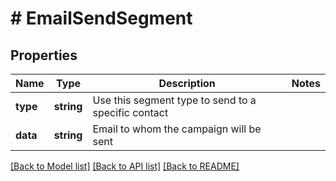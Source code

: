 # # EmailSendSegment

## Properties

Name | Type | Description | Notes
------------ | ------------- | ------------- | -------------
**type** | **string** | Use this segment type to send to a specific contact | 
**data** | **string** | Email to whom the campaign will be sent | 

[[Back to Model list]](../../README.md#documentation-for-models) [[Back to API list]](../../README.md#documentation-for-api-endpoints) [[Back to README]](../../README.md)


